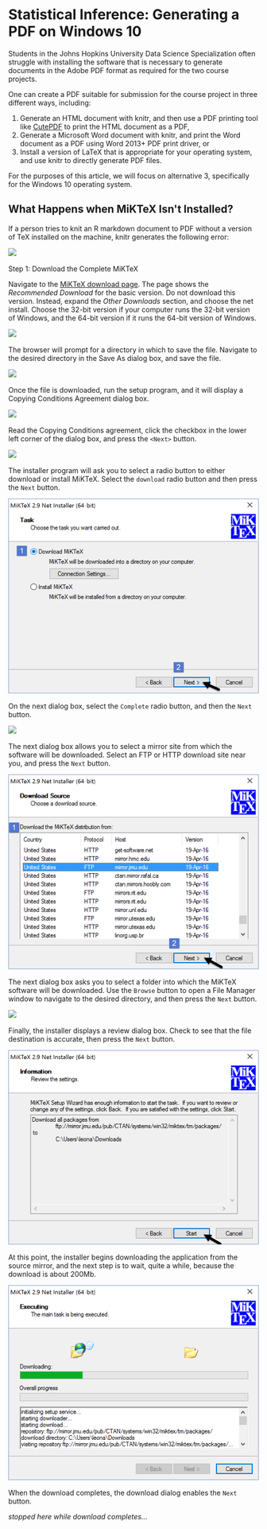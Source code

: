 # Statistical Inference: Generating a PDF on Windows 10

Students in the Johns Hopkins University Data Science Specialization often struggle with installing the software that is necessary to generate documents in the Adobe PDF format as required for the two course projects.

One can create a PDF suitable for submission for the course project in three different ways, including:

1. Generate an HTML document with knitr, and then use a PDF printing tool like [CutePDF](http://cutepdf.com) to print the HTML document as a PDF,
2. Generate a Microsoft Word document with knitr, and print the Word document as a PDF using Word 2013+ PDF print driver, or
3. Install a version of LaTeX that is appropriate for your operating system, and use knitr to directly generate PDF files.

For the purposes of this article, we will focus on alternative 3, specifically for the Windows 10 operating system.

## What Happens when MiKTeX Isn't Installed?

If a person tries to knit an R markdown document to PDF without a version of TeX installed on the machine, knitr generates the following error:

<img src="https://github.com/lgreski/datasciencectacontent/blob/master/markdown/images/installMikTeX01.png">

Step 1: Download the Complete MiKTeX

Navigate to the [MiKTeX download page](http://www.miktex.org/download). The page shows the *Recommended Download* for the basic version. Do not download this version. Instead, expand the *Other Downloads* section, and choose the net install.  Choose the 32-bit version if your computer runs the 32-bit version of Windows, and the 64-bit version if it runs the 64-bit version of Windows.

<img src="https://github.com/lgreski/datasciencectacontent/blob/master/markdown/images/installMikTeX02.png">

The browser will prompt for a directory in which to save the file. Navigate to the desired directory in the Save As dialog box, and save the file.

<img src="https://github.com/lgreski/datasciencectacontent/blob/master/markdown/images/installMikTeX03.png">

Once the file is downloaded, run the setup program, and it will display a Copying Conditions Agreement dialog box.

<img src="https://github.com/lgreski/datasciencectacontent/blob/master/markdown/images/installMikTeX04.png">


Read the Copying Conditions agreement, click the checkbox in the lower left corner of the dialog box, and press the `<Next>` button.

<img src="https://github.com/lgreski/datasciencectacontent/blob/master/markdown/images/installMikTeX05.png" >

The installer program will ask you to select a radio button to either download or install MiKTeX. Select the `download` radio button and then press the `Next` button.

<img src="./images/installMikTeX06.png" >

On the next dialog box, select the `Complete` radio button, and then the `Next` button.

<img src="https://github.com/lgreski/datasciencectacontent/blob/master/markdown/images/installMiKTeX07.png" >

The next dialog box allows you to select a mirror site from which the software will be downloaded. Select an FTP or HTTP download site near you, and press the `Next` button.

<img src="./images/installMikTeX08.png" >

The next dialog box asks you to select a folder into which the MiKTeX software will be downloaded. Use the `Browse` button to open a File Manager window to navigate to the desired directory, and then press the `Next` button.

<img src="/images/installMikTeX09.png" >

Finally, the installer displays a review dialog box. Check to see that the file destination is accurate, then press the `Next` button.

<img src="./images/installMikTeX10.png" >

At this point, the installer begins downloading the application from the source mirror, and the next step is to wait, quite a while, because the download is about 200Mb.

<img src="./images/installMikTeX11.png" >

When the download completes, the download dialog enables the `Next` button.

*stopped here while download completes...*
